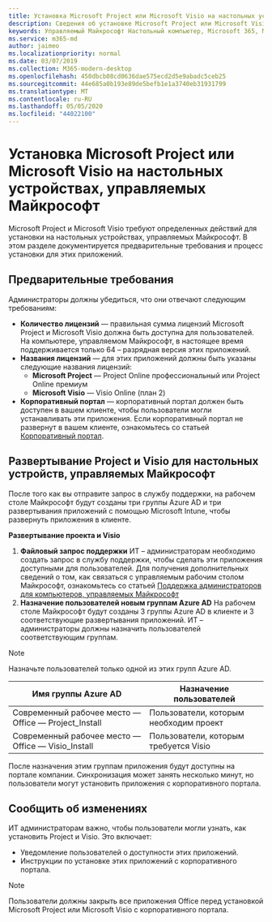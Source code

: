 ```yaml
---
title: Установка Microsoft Project или Microsoft Visio на настольных устройствах, управляемых Майкрософт
description: Сведения об установке Microsoft Project или Microsoft Visio на настольных устройствах, управляемых Майкрософт
keywords: Управляемый Майкрософт Настольный компьютер, Microsoft 365, Microsoft Project, Microsoft Visio
ms.service: m365-md
author: jaimeo
ms.localizationpriority: normal
ms.date: 03/07/2019
ms.collection: M365-modern-desktop
ms.openlocfilehash: 450dbcb08cd0636dae575ecd2d5e9abadc5ceb25
ms.sourcegitcommit: 44e685a0b193e89de5befb1e1a3740eb31931799
ms.translationtype: MT
ms.contentlocale: ru-RU
ms.lasthandoff: 05/05/2020
ms.locfileid: "44022100"
---
```

# <a name="install-microsoft-project-or-microsoft-visio-on-microsoft-managed-desktop-devices"></a>Установка Microsoft Project или Microsoft Visio на настольных устройствах, управляемых Майкрософт

Microsoft Project и Microsoft Visio требуют определенных действий для установки на настольных устройствах, управляемых Майкрософт. В этом разделе документируется предварительные требования и процесс установки для этих приложений.

## <a name="prerequisites"></a>Предварительные требования

Администраторы должны убедиться, что они отвечают следующим требованиям:
- **Количество лицензий** — правильная сумма лицензий Microsoft Project и Microsoft Visio должна быть доступна для пользователей. На компьютере, управляемом Майкрософт, в настоящее время поддерживается только 64 – разрядная версия этих приложений. 
- **Названия лицензий** — для этих приложений должны быть указаны следующие названия лицензий:
    - **Microsoft Project** — Project Online профессиональный или Project Online премиум
    - **Microsoft Visio** — Visio Online (план 2)
- **Корпоративный портал** — корпоративный портал должен быть доступен в вашем клиенте, чтобы пользователи могли устанавливать эти приложения. Если корпоративный портал не развернут в вашем клиенте, ознакомьтесь со статьей [Корпоративный портал](company-portal.md).

## <a name="deploy-project-and-visio-for-microsoft-managed-desktop-devices"></a>Развертывание Project и Visio для настольных устройств, управляемых Майкрософт
После того как вы отправите запрос в службу поддержки, на рабочем столе Майкрософт будут созданы три группы Azure AD и три развертывания приложений с помощью Microsoft Intune, чтобы развернуть приложения в клиенте.  

**Развертывание проекта и Visio**
1. **Файловый запрос поддержки** ИТ – администраторам необходимо создать запрос в службу поддержки, чтобы сделать эти приложения доступными для пользователей. Для получения дополнительных сведений о том, как связаться с управляемым рабочим столом Майкрософт, ознакомьтесь со статьей [Поддержка администраторов для компьютеров, управляемых Майкрософт](../working-with-managed-desktop/admin-support.md)
2. **Назначение пользователей новым группам Azure AD** На рабочем столе Майкрософт будут созданы 3 группы Azure AD в клиенте и 3 соответствующие развертывания приложений. ИТ – администраторы должны назначить пользователей соответствующим группам.

>[!NOTE]
>Назначьте пользователей только одной из этих групп Azure AD. 

Имя группы Azure AD | Назначение пользователей   
 --- | ---
Современный рабочее место — Office — Project_Install | Пользователи, которым необходим проект
Современный рабочее место — Office — Visio_Install | Пользователи, которым требуется Visio

После назначения этим группам приложения будут доступны на портале компании. Синхронизация может занять несколько минут, но пользователи могут установить приложения с корпоративного портала. 

## <a name="communicate-changes"></a>Сообщить об изменениях
ИТ администраторам важно, чтобы пользователи могли узнать, как установить Project и Visio. Это включает: 
- Уведомление пользователей о доступности этих приложений. 
- Инструкции по установке этих приложений с корпоративного портала.

>[!NOTE]
>Пользователи должны закрыть все приложения Office перед установкой Microsoft Project или Microsoft Visio с корпоративного портала. 
